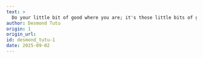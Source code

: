 ```yaml
---
text: >
  Do your little bit of good where you are; it's those little bits of good put together that overwhelm the world.
author: Desmond Tutu
origin: 1
origin_url:
id: desmond_tutu-1
date: 2025-09-02 
---
```

